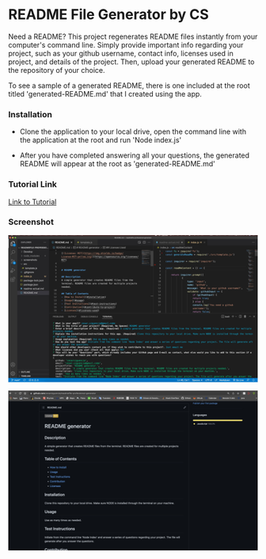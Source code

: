 # README File Generator by CS 

Need a README? This project regenerates README files instantly from your computer's command line. Simply provide important info regarding your project, such as your github username, contact info, licenses used in project, and details of the project. Then, upload your generated README to the repository of your choice.

To see a sample of a generated README, there is one included at the root titled 'generated-README.md' that I created using the app. 

### Installation
- Clone the application to your local drive, open the command line with the application at the root and run 'Node index.js'

- After you have completed answering all your questions, the generated README will appear at the root as 'generated-README.md'

### Tutorial Link
[Link to Tutorial](https://drive.google.com/file/d/1dDOObMUn-SSuRPp826UlG1dgLZNsSkJW/view?usp=sharing)

### Screenshot
![Screenshot 1](./screenshots/screenshot-1.jpeg)

![Screenshot 2](./screenshots/screenshot-2.jpeg)